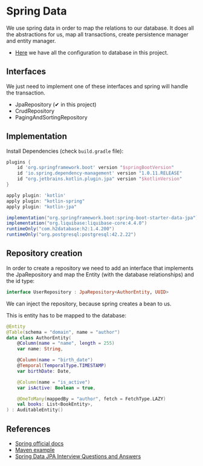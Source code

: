 # Spring Data

We use spring data in order to map the relations to our database. It does all the abstractions for us, map all
transactions, create persistence manager and entity manager.

- [Here](../ops/database.md) we have all the configuration to database in this project.

## Interfaces

We just need to implement one of these interfaces and spring will handle the transaction.

- JpaRepository (✔ in this project)
- CrudRepository
- PagingAndSortingRepository

## Implementation

Install Dependencies (check `build.gradle` file):

```groovy
plugins {
    id 'org.springframework.boot' version "$springBootVersion"
    id 'io.spring.dependency-management' version "1.0.11.RELEASE"
    id "org.jetbrains.kotlin.plugin.jpa" version "$kotlinVersion"
}

apply plugin: 'kotlin'
apply plugin: "kotlin-spring"
apply plugin: "kotlin-jpa"

implementation("org.springframework.boot:spring-boot-starter-data-jpa")
implementation("org.liquibase:liquibase-core:4.4.0")
runtimeOnly("com.h2database:h2:1.4.200")
runtimeOnly("org.postgresql:postgresql:42.2.22")
```

## Repository creation

In order to create a repository we need to add an interface that implements the JpaRepository and map the Entity (with the database relationships) and the id type:

````kotlin
interface UserRepository : JpaRepository<AuthorEntity, UUID>
````

We can inject the repository, because spring creates a bean to us.

This is entity has to be mapped to the database:

```kotlin
@Entity
@Table(schema = "domain", name = "author")
data class AuthorEntity(
    @Column(name = "name", length = 255)
    var name: String,

    @Column(name = "birth_date")
    @Temporal(TemporalType.TIMESTAMP)
    var birthDate: Date,

    @Column(name = "is_active")
    var isActive: Boolean = true,

    @OneToMany(mappedBy = "author", fetch = FetchType.LAZY)
    val books: List<BookEntity>,
) : AuditableEntity()

```

## References
- [Spring official docs](https://docs.spring.io/spring-data/jpa/docs/current/reference/html/#reference)
- [Maven example](https://mkyong.com/spring-boot/spring-boot-spring-data-jpa/)
- [Spring Data JPA Interview Questions and Answers](https://www.netsurfingzone.com/jpa/spring-data-jpa-interview-questions-and-answers/#What_is_the_hierarchy_of_repository_interfaces/classes_in_Spring_Data_JPA)
